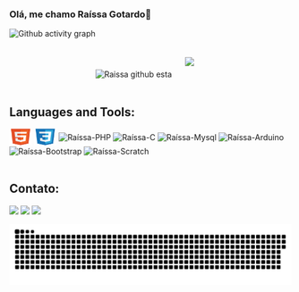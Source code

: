 ### Olá, me chamo Raíssa Gotardo👋
 
 ![Github activity graph](https://github-readme-activity-graph.cyclic.app/graph?username=RaissaGotardo&theme=gotham)
<div align="center">  
  <img width="49%" height="auto" src="https://github-readme-stats.vercel.app/api?username=RaissaGotardo&show_icons=true&count_private=true&hide_border=true&title_color=00bfbf&icon_color=00bfbf&text_color=c9d1d9&bg_color=0d1117" alt="Raissa github esta" /> 
  <img style="padding: 20px" width="37%" height="auto" src="https://github-readme-stats.vercel.app/api/top-langs/?username=RaissaGotardo&layout=compact&hide_border=true&title_color=00bfbf&text_color=00bfbf&bg_color=0d1117" />
</div>
<br>
<div>
<h2 align="left">Languages and Tools:</h2>
<div style="display: inline_block">
  <img align="center" alt="Raíssa-HTML" height="30" width="40" src="https://raw.githubusercontent.com/devicons/devicon/master/icons/html5/html5-original.svg" />
  <img align="center" alt="Raíssa-CSS" height="30" width="40" src="https://raw.githubusercontent.com/devicons/devicon/master/icons/css3/css3-original.svg" />
  <img align="center" alt="Raíssa-PHP" height="30" width="40" src="https://cdn.jsdelivr.net/gh/devicons/devicon/icons/php/php-original.svg" />
  <img align="center" alt="Raíssa-C" height="30" width="30" src="https://img.icons8.com/color/512/c-programming.png" />
  <img align="center" alt="Raíssa-Mysql" height="30" width="40" src="https://cdn.jsdelivr.net/gh/devicons/devicon/icons/mysql/mysql-original-wordmark.svg" />
  <img align="center" alt="Raíssa-Arduino" height="30" width="40" src="https://cdn.jsdelivr.net/gh/devicons/devicon/icons/arduino/arduino-original-wordmark.svg" />
  <img align="center" alt="Raíssa-Bootstrap" height="30" width="40" src="https://cdn.jsdelivr.net/gh/devicons/devicon/icons/bootstrap/bootstrap-original.svg"/>
  <img align="center" alt="Raíssa-Scratch" height="30" width="70" src="https://store-images.s-microsoft.com/image/apps.23276.14205598541777108.d0471565-31cc-4061-beba-0830f2c9a787.69d1f503-8ef3-4838-84cb-f5bdd690c9e8" />
 </div>
 <br>
 
 <h2 align="left">Contato:</h2>
<div> 
  <a href="https://www.instagram.com/raissagotardo/" target="_blank"><img src="https://img.shields.io/badge/-Instagram-%23E4405F?style=for-the-badge&logo=instagram&logoColor=white" target="_blank"></a>
  <a href="gotardoraissa@gmail.com"><img src="https://img.shields.io/badge/-Gmail-%23333?style=for-the-badge&logo=gmail&logoColor=white" target="_blank"></a>
   <a href="https://www.linkedin.com/in/raissa-gotardo-726320269/" target="_blank"><img src="https://img.shields.io/badge/-LinkedIn-%230077B5?style=for-the-badge&logo=linkedin&logoColor=white" target="_blank"></a> 
 <div/>
 <div/>
 
![](https://raw.githubusercontent.com/CompetitiveLin/Snake-in-Contribution-Grid/output/github-contribution-grid-snake.svg)
